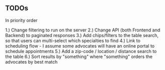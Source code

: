 ## TODOs

In priority order

1.) Change filtering to run on the server
2.) Change API (both Frontend and Backend) to paginated responses
3.) Add chips/filters to the table search, so that users can multi-select which specialties to find
4.) Link to scheduling flow - I assume some advocates will have an online portal to schedule appointments
5.) Add a zip-code / location / distance search to the table
6.) Sort results by "something" where "something" orders the advocates by best match
